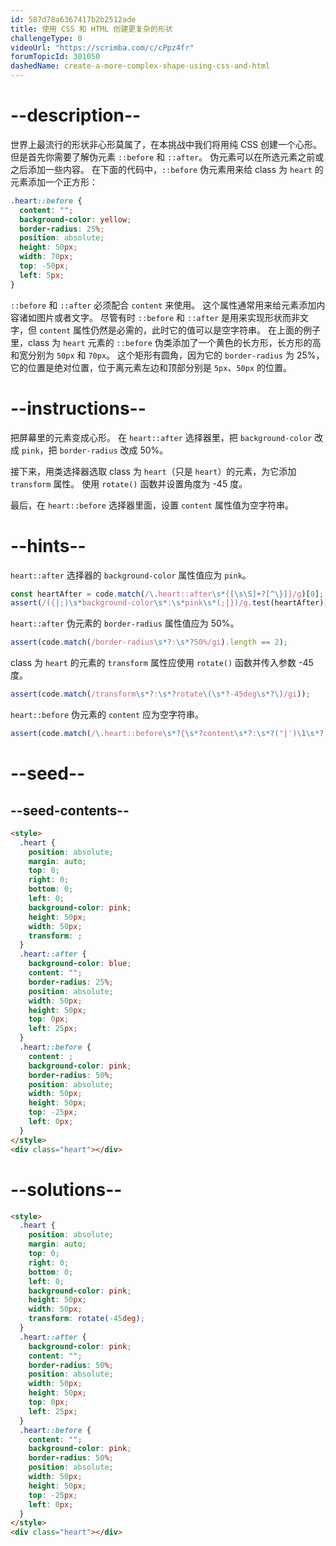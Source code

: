 ```yaml
---
id: 587d78a6367417b2b2512ade
title: 使用 CSS 和 HTML 创建更复杂的形状
challengeType: 0
videoUrl: "https://scrimba.com/c/cPpz4fr"
forumTopicId: 301050
dashedName: create-a-more-complex-shape-using-css-and-html
---
```


# --description--

世界上最流行的形状非心形莫属了，在本挑战中我们将用纯 CSS 创建一个心形。 但是首先你需要了解伪元素 `::before` 和 `::after`。 伪元素可以在所选元素之前或之后添加一些内容。 在下面的代码中，`::before` 伪元素用来给 class 为 `heart` 的元素添加一个正方形：

```css
.heart::before {
  content: "";
  background-color: yellow;
  border-radius: 25%;
  position: absolute;
  height: 50px;
  width: 70px;
  top: -50px;
  left: 5px;
}
```

`::before` 和 `::after` 必须配合 `content` 来使用。 这个属性通常用来给元素添加内容诸如图片或者文字。 尽管有时 `::before` 和 `::after` 是用来实现形状而非文字，但 `content` 属性仍然是必需的，此时它的值可以是空字符串。 在上面的例子里，class 为 `heart` 元素的 `::before` 伪类添加了一个黄色的长方形，长方形的高和宽分别为 `50px` 和 `70px`。 这个矩形有圆角，因为它的 `border-radius` 为 25%，它的位置是绝对位置，位于离元素左边和顶部分别是 `5px`、`50px` 的位置。

# --instructions--

把屏幕里的元素变成心形。 在 `heart::after` 选择器里，把 `background-color` 改成 `pink`，把 `border-radius` 改成 50%。

接下来，用类选择器选取 class 为 `heart`（只是 `heart`）的元素，为它添加 `transform` 属性。 使用 `rotate()` 函数并设置角度为 -45 度。

最后，在 `heart::before` 选择器里面，设置 `content` 属性值为空字符串。

# --hints--

`heart::after` 选择器的 `background-color` 属性值应为 `pink`。

```js
const heartAfter = code.match(/\.heart::after\s*{[\s\S]+?[^\}]}/g)[0];
assert(/({|;)\s*background-color\s*:\s*pink\s*(;|})/g.test(heartAfter));
```

`heart::after` 伪元素的 `border-radius` 属性值应为 50%。

```js
assert(code.match(/border-radius\s*?:\s*?50%/gi).length == 2);
```

class 为 `heart` 的元素的 `transform` 属性应使用 `rotate()` 函数并传入参数 -45 度。

```js
assert(code.match(/transform\s*?:\s*?rotate\(\s*?-45deg\s*?\)/gi));
```

`heart::before` 伪元素的 `content` 应为空字符串。

```js
assert(code.match(/\.heart::before\s*?{\s*?content\s*?:\s*?("|')\1\s*?;/gi));
```

# --seed--

## --seed-contents--

```html
<style>
  .heart {
    position: absolute;
    margin: auto;
    top: 0;
    right: 0;
    bottom: 0;
    left: 0;
    background-color: pink;
    height: 50px;
    width: 50px;
    transform: ;
  }
  .heart::after {
    background-color: blue;
    content: "";
    border-radius: 25%;
    position: absolute;
    width: 50px;
    height: 50px;
    top: 0px;
    left: 25px;
  }
  .heart::before {
    content: ;
    background-color: pink;
    border-radius: 50%;
    position: absolute;
    width: 50px;
    height: 50px;
    top: -25px;
    left: 0px;
  }
</style>
<div class="heart"></div>
```

# --solutions--

```html
<style>
  .heart {
    position: absolute;
    margin: auto;
    top: 0;
    right: 0;
    bottom: 0;
    left: 0;
    background-color: pink;
    height: 50px;
    width: 50px;
    transform: rotate(-45deg);
  }
  .heart::after {
    background-color: pink;
    content: "";
    border-radius: 50%;
    position: absolute;
    width: 50px;
    height: 50px;
    top: 0px;
    left: 25px;
  }
  .heart::before {
    content: "";
    background-color: pink;
    border-radius: 50%;
    position: absolute;
    width: 50px;
    height: 50px;
    top: -25px;
    left: 0px;
  }
</style>
<div class="heart"></div>
```
